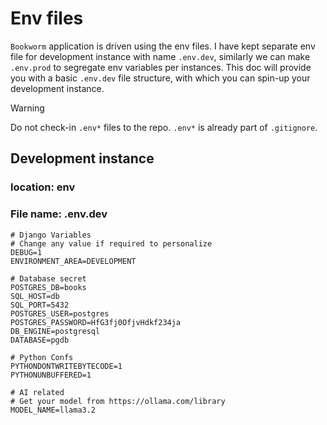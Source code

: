 # Env files

`Bookworm` application is driven using the env files. I have kept separate env file for development instance with name `.env.dev`, similarly we can make `.env.prod` to segregate env variables per instances. This doc will provide you with a basic `.env.dev` file structure, with which you can spin-up your development instance. 

> [!WARNING]  
> Do not check-in `.env*` files to the repo. `.env*` is already part of `.gitignore`.

## Development instance
### location: env
### File name: .env.dev

```
# Django Variables
# Change any value if required to personalize
DEBUG=1
ENVIRONMENT_AREA=DEVELOPMENT

# Database secret
POSTGRES_DB=books
SQL_HOST=db
SQL_PORT=5432
POSTGRES_USER=postgres
POSTGRES_PASSWORD=HfG3fj0OfjvHdkf234ja
DB_ENGINE=postgresql
DATABASE=pgdb

# Python Confs
PYTHONDONTWRITEBYTECODE=1
PYTHONUNBUFFERED=1

# AI related
# Get your model from https://ollama.com/library
MODEL_NAME=llama3.2
```
